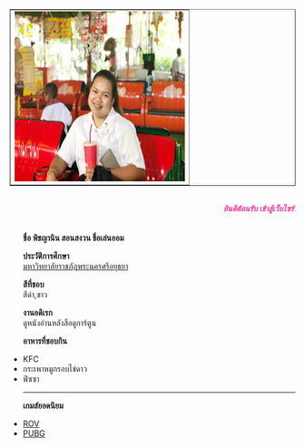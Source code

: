 <html>
<head>
<title>พิชญานิน  สอนสงวน</title>
<style>
body{
   
}
</style>
</head>

<body>

<center>
<table border="1">
<tr>
<td><img src="aom.jpg" width="300" height="300" > </td>
</tr>
</table>
</center>


<font color="#FF3399"><p><br><b><i><marquee direction="left">ยินดีต้อนรับ  เข้าสู้เว็บไซร์นางสาวพิชญานิน  สอนสงวน </marquee></b></i></font>


<ul><p><br><b>ชื่อ พิชญานิน  สอนสงวน  ชื่อเล่นออม </b>

<p><b>ประวัติการศึกษา</b>
<br><a href="https://www.aru.ac.th/home.php">มหาวิทยาลัยราชภัฎพระนครศรีอยุธยา</a>

<p><b>สีที่ชอบ</b>
<br>สีดำ,ขาว

<p><b>งานอดิเรก</b>
<br>ดูหนังอ่านหลังสือดูการ์ตูน


<p><b>อาหารที่ชอบกิน</b>
<li>KFC</li>
<li>กระเพาหมูกรอบไข่ดาว</li>
<li>ฟิซซา</li></p>

<hr>


<p><b>เกมส์ยอดนิยม</b>
<li><a href="file:///D:/พืชญานิน/rov.html">ROV</a></li>
<li><a href="file:///D:/พืชญานิน/PUBG.html">PUBG</a></li>
</p>
</ul>



   </body>




</body>

</html>
